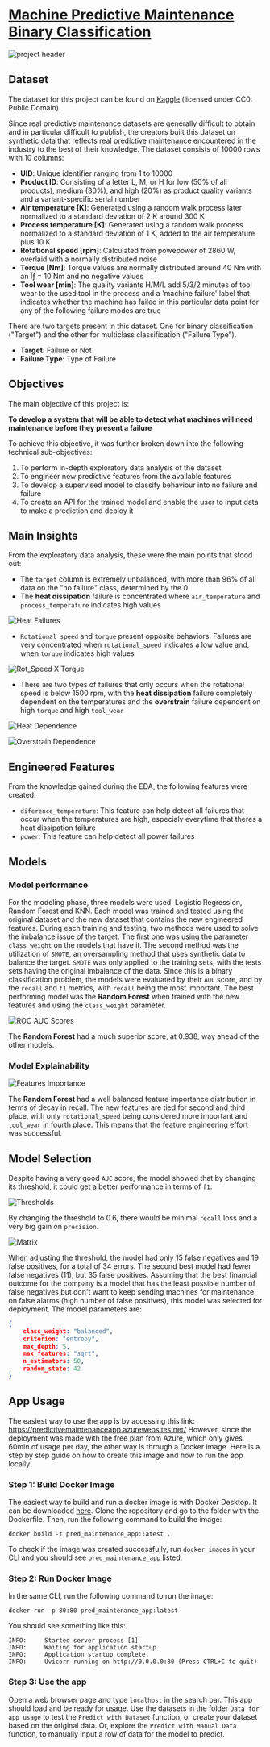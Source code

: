 # [Machine Predictive Maintenance Binary Classification](https://predictivemaintenanceapp.azurewebsites.net/)

![project header](images/header.png)

## Dataset
The dataset for this project can be found on [Kaggle](https://www.kaggle.com/datasets/shivamb/machine-predictive-maintenance-classification) (licensed under CC0: Public Domain). 

Since real predictive maintenance datasets are generally difficult to obtain and in particular difficult to publish, the creators built this dataset on synthetic data that reflects real predictive maintenance encountered in the industry to the best of their knowledge. The dataset consists of 10000 rows with 10 columns:

- **UID**: Unique identifier ranging from 1 to 10000
- **Product ID**: Consisting of a letter L, M, or H for low (50% of all products), medium (30%), and high (20%) as product quality variants and a variant-specific serial number
- **Air temperature [K]**: Generated using a random walk process later normalized to a standard deviation of 2 K around 300 K
- **Process temperature [K]**: Generated using a random walk process normalized to a standard deviation of 1 K, added to the air temperature plus 10 K
- **Rotational speed [rpm]**: Calculated from powepower of 2860 W, overlaid with a normally distributed noise
- **Torque [Nm]**: Torque values are normally distributed around 40 Nm with an Ïƒ = 10 Nm and no negative values
- **Tool wear [min]**: The quality variants H/M/L add 5/3/2 minutes of tool wear to the used tool in the process and a 'machine failure' label that indicates whether the machine has failed in this particular data point for any of the following failure modes are true

There are two targets present in this dataset. One for binary classification ("Target") and the other for multiclass classification ("Failure Type").
- **Target**: Failure or Not
- **Failure Type**: Type of Failure

## Objectives
The main objective of this project is:

**To develop a system that will be able to detect what machines will need maintenance before they present a failure**

To achieve this objective, it was further broken down into the following technical sub-objectives:

1. To perform in-depth exploratory data analysis of the dataset
2. To engineer new predictive features from the available features
3. To develop a supervised model to classify behaviour into no failure and failure
4. To create an API for the trained model and enable the user to input data to make a prediction and deploy it

## Main Insights
From the exploratory data analysis, these were the main points that stood out:
- The `target` column is extremely unbalanced, with more than 96% of all data on the "no failure" class, determined by the 0
- The **heat dissipation** failure is concentrated where `air_temperature` and `process_temperature` indicates high values
  
![Heat Failures](images/air_process_temp.png)

- `Rotational_speed` and `torque` present opposite behaviors. Failures are very concentrated when `rotational_speed` indicates a low value and, when `torque` indicates high values
  
![Rot_Speed X Torque](images/rotspeed_torque.png)

- There are two types of failures that only occurs when the rotational speed is below 1500 rpm, with the **heat dissipation** failure completely dependent on the temperatures and the **overstrain** failure dependent on high `torque` and high `tool_wear`

![Heat Dependence](images/heat_temp_rotspeed.png)  

![Overstrain Dependence](images/overstrain_wear_rotspeed.png)

## Engineered Features
From the knowledge gained during the EDA, the following features were created:
- `diference_temperature`: This feature can help detect all failures that occur when the temperatures are high, especialy everytime that theres a heat dissipation failure
- `power`: This feature can help detect all power failures

## Models

### Model performance
For the modeling phase, three models were used: Logistic Regression, Random Forest and KNN. Each model was trained and tested using the original dataset and the new dataset that contains the new engineered features. During each training and testing, two methods were used to solve the imbalance issue of the target. The first one was using the parameter `class_weight` on the models that have it. The second method was the utilization of `SMOTE`, an oversampling method that uses synthetic data to balance the target. `SMOTE` was only applied to the training sets, with the tests sets having the original imbalance of the data.
Since this is a binary classification problem, the models were evaluated by their `AUC` score, and by the `recall` and `f1` metrics, with `recall` being the most important. The best performing model was the **Random Forest** when trained with the new features and using the `class_weight` parameter. 

![ROC AUC Scores](images/roc_curves.png)

The **Random Forest** had a much superior score, at 0.938, way ahead of the other models.

### Model Explainability

![Features Importance](images/feature_importance.png)

The **Random Forest** had a well balanced feature importance distribution in terms of decay in recall. The new features are tied for second and third place, with only `rotational_speed` being considered more important and `tool_wear` in fourth place. This means that the feature engineering effort was successful.

## Model Selection

Despite having a very good `AUC` score, the model showed that by changing its threshold, it could get a better performance in terms of `f1`.

![Thresholds](images/threshold.png)

By changing the threshold to 0.6, there would be minimal `recall` loss and a very big gain on `precision`. 

![Matrix](images/confusion_matrix.png)

When adjusting the threshold, the model had only 15 false negatives and 19 false positives, for a total of 34 errors. The second best model had fewer false negatives (11), but 35 false positives. Assuming that the best financial outcome for the company is a model that has the least possible number of false negatives but don't want to keep sending machines for maintenance on false alarms (high number of false positives), this model was selected for deployment. The model parameters are:
```json
{
    class_weight: "balanced",
    criterion: "entropy",
    max_depth: 5,
    max_features: "sqrt",
    n_estimators: 50,
    random_state: 42
}
```
## App Usage

The easiest way to use the app is by accessing this link: <https://predictivemaintenanceapp.azurewebsites.net/>
However, since the deployment was made with the free plan from Azure, which only gives 60min of usage per day, the other way is through a Docker image. Here is a step by step guide on how to create this image and how to run the app locally:

### Step 1: Build Docker Image

The easiest way to build and run a docker image is with Docker Desktop. It can be downloaded [here](https://www.docker.com/products/docker-desktop/).
Clone the repository and go to the folder with the Dockerfile. Then, run the following command to build the image:

```shell
docker build -t pred_maintenance_app:latest .
```

To check if the image was created successfully, run `docker images` in your CLI and you should see `pred_maintenance_app` listed.

### Step 2: Run Docker Image

In the same CLI, run the following command to run the image:

```shell
docker run -p 80:80 pred_maintenance_app:latest
```

You should see something like this:

```shell
INFO:     Started server process [1]
INFO:     Waiting for application startup.
INFO:     Application startup complete.
INFO:     Uvicorn running on http://0.0.0.0:80 (Press CTRL+C to quit)
```

### Step 3: Use the app

Open a web browser page and type `localhost` in the search bar. This app should load and be ready for usage. Use the datasets in the folder `Data for app usage` to test the `Predict with Dataset` function, or create your dataset based on the original data. Or, explore the `Predict with Manual Data` function, to manually input a row of data for the model to predict.
